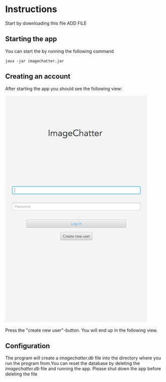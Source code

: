 # Instructions

Start by downloading this file ADD FILE

## Starting the app

You can start the by running the following command

```
java -jar imagechatter.jar
```

## Creating an account

After starting the app you should see the following view:

![instructions](https://github.com/kallioaa/ot-harjoitustyo/blob/master/dokumentaatio/pictures/mainView.png)

Press the "create new user"-button. You will end up in the following view.





## Configuration

The program will create a *imagechatter.db* file into the directory where you run the program from.You can reset the database by deleting the *imagechatter.db* file 
and running the app. Please shut down the app before deleting the file
